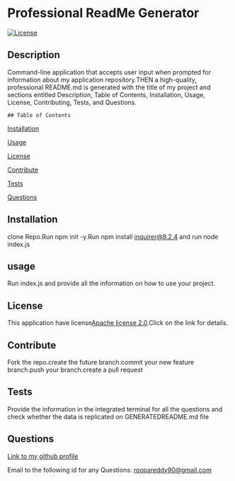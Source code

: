 # Professional ReadMe Generator
[![License](https://img.shields.io/badge/License-Apache_2.0-blue.svg)](https://opensource.org/licenses/Apache-2.0)
 ## Description
 Command-line application that accepts user input when prompted for information about my application repository.THEN a high-quality, professional README.md is generated with the title of my project and sections entitled Description, Table of Contents, Installation, Usage, License, Contributing, Tests, and Questions.
 
    ## Table of Contents
  [Installation](#installation)

  [Usage](#usage)

  [License](#license)

  [Contribute](#contribute)

  [Tests](#tests)

  [Questions](#questions)
 ## Installation
clone Repo.Run npm init -y.Run npm install inquirer@8.2.4 and run node index.js
## usage
Run index.js and provide all the information on how to use your project.
## License
  This application have license[Apache license 2.0](https://opensource.org/licenses/Apache-2.0).Click on the link for details.
## Contribute
Fork the repo.create the future branch.commit your new feature branch.push your branch.create a pull request
## Tests
Provide the information  in the integrated terminal for all the questions and check whether the data is replicated on GENERATEDREADME.md file
## Questions
[Link to my github profile](https://github.com/RoopaThimmanacherla)

Email to the following id for any Questions:
roopareddy90@gmail.com
